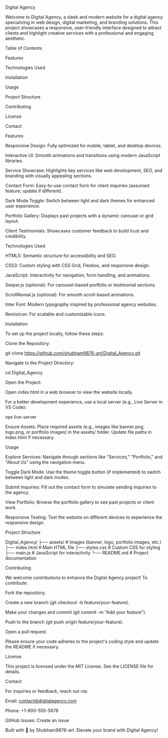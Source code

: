 Digital Agency



Welcome to Digital Agency, a sleek and modern website for a digital agency specializing in web design, digital marketing, and branding solutions. This project showcases a responsive, user-friendly interface designed to attract clients and highlight creative services with a professional and engaging aesthetic.

Table of Contents





Features



Technologies Used



Installation



Usage



Project Structure



Contributing



License



Contact

Features





Responsive Design: Fully optimized for mobile, tablet, and desktop devices.



Interactive UI: Smooth animations and transitions using modern JavaScript libraries.



Service Showcase: Highlights key services like web development, SEO, and branding with visually appealing sections.



Contact Form: Easy-to-use contact form for client inquiries (assumed feature; update if different).



Dark Mode Toggle: Switch between light and dark themes for enhanced user experience.



Portfolio Gallery: Displays past projects with a dynamic carousel or grid layout.



Client Testimonials: Showcases customer feedback to build trust and credibility.

Technologies Used





HTML5: Semantic structure for accessibility and SEO.



CSS3: Custom styling with CSS Grid, Flexbox, and responsive design.



JavaScript: Interactivity for navigation, form handling, and animations.



Swiper.js (optional): For carousel-based portfolio or testimonial sections.



ScrollReveal.js (optional): For smooth scroll-based animations.



Inter Font: Modern typography inspired by professional agency websites.



Remixicon: For scalable and customizable icons.

Installation

To set up the project locally, follow these steps:





Clone the Repository:

git clone https://github.com/shubham9876-art/Digital_Agency.git



Navigate to the Project Directory:

cd Digital_Agency



Open the Project:





Open index.html in a web browser to view the website locally.



For a better development experience, use a local server (e.g., Live Server in VS Code):

npx live-server



Ensure Assets: Place required assets (e.g., images like banner.png, logo.png, or portfolio images) in the assets/ folder. Update file paths in index.html if necessary.

Usage





Explore Services: Navigate through sections like "Services," "Portfolio," and "About Us" using the navigation menu.



Toggle Dark Mode: Use the theme toggle button (if implemented) to switch between light and dark modes.



Submit Inquiries: Fill out the contact form to simulate sending inquiries to the agency.



View Portfolio: Browse the portfolio gallery to see past projects or client work.



Responsive Testing: Test the website on different devices to experience the responsive design.

Project Structure

Digital_Agency/
├── assets/                # Images (banner, logo, portfolio images, etc.)
├── index.html            # Main HTML file
├── styles.css            # Custom CSS for styling
├── main.js               # JavaScript for interactivity
└── README.md             # Project documentation

Contributing

We welcome contributions to enhance the Digital Agency project! To contribute:





Fork the repository.



Create a new branch (git checkout -b feature/your-feature).



Make your changes and commit (git commit -m "Add your feature").



Push to the branch (git push origin feature/your-feature).



Open a pull request.

Please ensure your code adheres to the project's coding style and update the README if necessary.

License

This project is licensed under the MIT License. See the LICENSE file for details.

Contact

For inquiries or feedback, reach out via:





Email: contact@digitalagency.com



Phone: +1-800-555-5678



GitHub Issues: Create an issue



Built with 🚀 by Shubham9876-art. Elevate your brand with Digital Agency!
